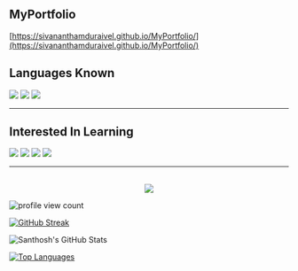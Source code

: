 ## MyPortfolio
[https://sivananthamduraivel.github.io/MyPortfolio/](https://sivananthamduraivel.github.io/MyPortfolio/)

## Languages Known
![](https://img.shields.io/badge/C-000080?style=for-the-badge&logo=c&logoColor=white)
![](https://img.shields.io/badge/Python-0047AB?style=for-the-badge&logo=python&logoColor=white)
![](https://img.shields.io/badge/HTML5-E34F26?style=for-the-badge&logo=html5&logoColor=white)
<hr></hr>

## Interested In Learning
![](https://img.shields.io/badge/java-%23ED8B00.svg?style=for-the-badge&logo=java&logoColor=white)
![](https://img.shields.io/badge/CSS3-1572B6.svg?style=for-the-badge&logo=CSS3&logoColor=white)
![](https://img.shields.io/badge/JavaScript-F7DF1E.svg?style=for-the-badge&logo=JavaScript&logoColor=black)
![](https://img.shields.io/badge/C%2B%2B-00599C?style=for-the-badge&logo=c%2B%2B&logoColor=white)
<hr></hr>

<p align="center">
<br>
<img src="https://img.shields.io/badge/github-%23121011.svg?style=for-the-badge&logo=github&logoColor=white">
<br>
</p>

![profile view count](https://komarev.com/ghpvc/?username=SivananthamDuraivel&style=for-the-badge)

[![GitHub Streak](https://streak-stats.demolab.com/?user=SivananthamDuraivel&theme=git-dark)](https://git.io/streak-stats)

![Santhosh's GitHub Stats](https://github-readme-stats.vercel.app/api?username=SivananthamDuraivel&show_icons=true&theme=dark)

[![Top Languages](https://github-readme-stats.vercel.app/api/top-langs/?username=SivananthamDuraivel&theme=tokyonight)](https://github.com/anuraghazara/github-readme-stats)
